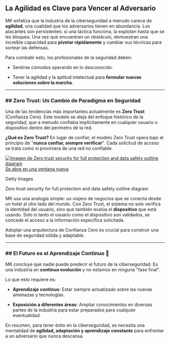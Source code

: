
## La Agilidad es Clave para Vencer al Adversario

MK enfatiza que la industria de la ciberseguridad a menudo carece de **agilidad**, una cualidad que los adversarios tienen en abundancia. Los atacantes son persistentes: si una táctica funciona, la explotan hasta que se les bloquea. Una vez que encuentran un obstáculo, demuestran una increíble capacidad para **pivotar rápidamente** y cambiar sus técnicas para sortear las defensas.

Para combatir esto, los profesionales de la seguridad deben:

- Sentirse cómodos operando en lo desconocido.
    
- Tener la agilidad y la aptitud intelectual para **formular nuevas soluciones sobre la marcha**.
    

---

### ## Zero Trust: Un Cambio de Paradigma en Seguridad

Una de las tendencias más importantes actualmente es **Zero Trust** (Confianza Cero). Este modelo se aleja del enfoque histórico de la seguridad, que a menudo confiaba implícitamente en cualquier usuario o dispositivo dentro del perímetro de la red.

**¿Qué es Zero Trust?** En lugar de confiar, el modelo Zero Trust opera bajo el principio de "**nunca confiar, siempre verificar**". Cada solicitud de acceso se trata como si proviniera de una red no confiable.

[![Imagen de Zero trust security for full protection and data safety outline diagram](https://encrypted-tbn1.gstatic.com/licensed-image?q=tbn:ANd9GcSL7Vb_8lMBPlcrl3gyWVyzt_KkBwCftXoeS0AOoTxFCJai2gRkkr-w4fi8gO_v3oV35hhORMvrfXMAhX4BjytFfYwTpmPl1pxbE_LLXZ5Z0BDCZSI)Se abre en una ventana nueva](https://encrypted-tbn1.gstatic.com/licensed-image?q=tbn:ANd9GcSL7Vb_8lMBPlcrl3gyWVyzt_KkBwCftXoeS0AOoTxFCJai2gRkkr-w4fi8gO_v3oV35hhORMvrfXMAhX4BjytFfYwTpmPl1pxbE_LLXZ5Z0BDCZSI)

Getty Images

Zero trust security for full protection and data safety outline diagram

MK usa una analogía simple: un viajero de negocios que se conecta desde un hotel al otro lado del mundo. Con Zero Trust, el sistema no solo verifica la identidad del usuario, sino que también evalúa el **dispositivo** que está usando. Solo si tanto el usuario como el dispositivo son validados, se concede el acceso a la información específica solicitada.

Adoptar una arquitectura de Confianza Cero es crucial para construir una base de seguridad sólida y adaptable.

---

### ## El Futuro es el Aprendizaje Continuo 🧠

MK concluye que nadie puede predecir el futuro de la ciberseguridad. Es una industria en **continua evolución** y no estamos en ninguna "fase final".

Lo que esto requiere es:

- **Aprendizaje continuo:** Estar siempre actualizado sobre las nuevas amenazas y tecnologías.
    
- **Exposición a diferentes áreas:** Ampliar conocimientos en diversas partes de la industria para estar preparados para cualquier eventualidad.
    

En resumen, para tener éxito en la ciberseguridad, se necesita una mentalidad de **agilidad, adaptación y aprendizaje constante** para enfrentar a un adversario que nunca descansa.